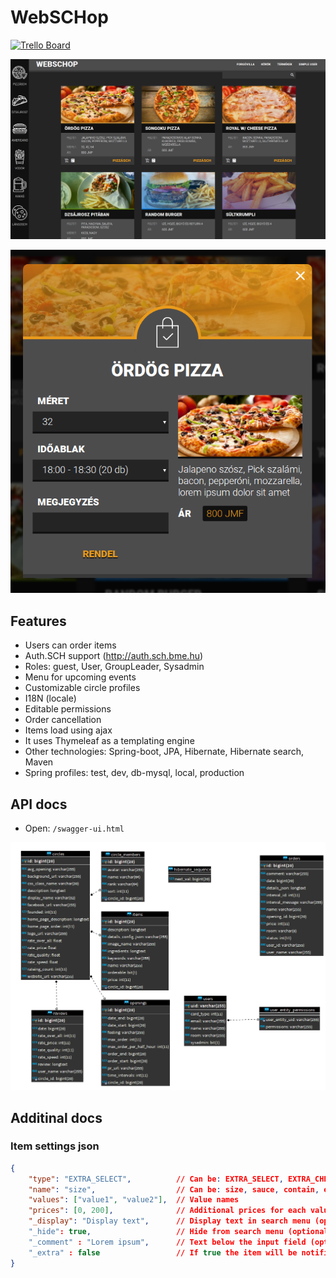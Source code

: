 WebSCHop
===

[![Trello Board](https://img.shields.io/badge/-Trello%20Board-blue.svg?colorB=0079BF&logo=data:image/png;base64,iVBORw0KGgoAAAANSUhEUgAAABgAAAAYCAYAAADgdz34AAAABmJLR0QA/wD/AP+gvaeTAAAACXBIWXMAAA3XAAAN1wFCKJt4AAAAB3RJTUUH4gMfFRg2j85BawAAAJBJREFUSMftk8sNwjAQRGdRukBUwSlOBaEQOqBNqtg+HhciRVYczEZRcvC7rfcz67EsNU4H8ACc/3FgzOfZgoBLugb3czO7/brBRJ+dp5pcjUXFwkjusvebNoF9BABbi+d0wcVewHsW30uFSx8NSTKzYm6NvO+4NwBSFg8RgZANWy3yDfO9xqJnUMS/vY2T8QHlfqEd/I6h/wAAAABJRU5ErkJggg==)
](https://trello.com/b/p5tDOnF8/webschop)

![Screenshot1](https://raw.githubusercontent.com/Gerviba/webschop/master/screenshots/1.png)

![Screenshot3](https://raw.githubusercontent.com/Gerviba/webschop/master/screenshots/3.png)


## Features

- Users can order items
- Auth.SCH support (http://auth.sch.bme.hu)
- Roles: guest, User, GroupLeader, Sysadmin
- Menu for upcoming events
- Customizable circle profiles
- I18N (locale)
- Editable permissions
- Order cancellation
- Items load using ajax
- It uses Thymeleaf as a templating engine
- Other technologies: Spring-boot, JPA, Hibernate, Hibernate search, Maven
- Spring profiles: test, dev, db-mysql, local, production

## API docs

- Open: `/swagger-ui.html`

![DB](https://raw.githubusercontent.com/Gerviba/webschop/master/db_schema.png)

## Additinal docs

### Item settings json

```json
{
    "type": "EXTRA_SELECT",          // Can be: EXTRA_SELECT, EXTRA_CHECKBOX, AMERICANO_EXTRA
    "name": "size",                  // Can be: size, sauce, contain, extra, potato, panzo, type
    "values": ["value1", "value2"],  // Value names
    "prices": [0, 200],              // Additional prices for each value
    "_display": "Display text",      // Display text in search menu (optional, default: values->join) {pieces} => db
    "_hide": true,                   // Hide from search menu (optional, default: false)
    "_comment" : "Lorem ipsum",      // Text below the input field (optional, default: empty string)
    "_extra" : false                 // If true the item will be notified as 'extra'. (optional, default: false)
}
```
